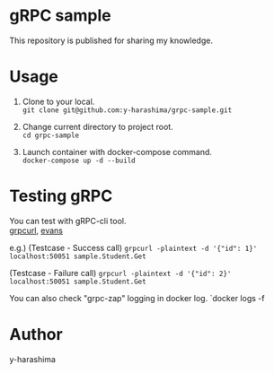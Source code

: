 # gRPC sample  
  
This repository is published for sharing my knowledge.  
  
# Usage  
  
1. Clone to your local.  
`git clone git@github.com:y-harashima/grpc-sample.git`  
  
2. Change current directory to project root.  
`cd grpc-sample`  
  
3. Launch container with docker-compose command.  
`docker-compose up -d --build`  

# Testing gRPC

You can test with gRPC-cli tool.  
[grpcurl](https://github.com/fullstorydev/grpcurl), [evans](https://github.com/ktr0731/evans)  
  
e.g.) (Testcase - Success call)
`grpcurl -plaintext -d '{"id": 1}' localhost:50051 sample.Student.Get`

(Testcase - Failure call)
`grpcurl -plaintext -d '{"id": 2}' localhost:50051 sample.Student.Get`

You can also check "grpc-zap" logging in docker log.
`docker logs -f 

# Author  

y-harashima